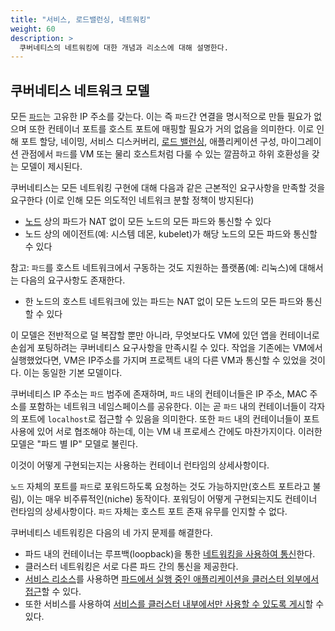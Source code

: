 ```yaml
---
title: "서비스, 로드밸런싱, 네트워킹"
weight: 60
description: >
  쿠버네티스의 네트워킹에 대한 개념과 리소스에 대해 설명한다.
---
```


## 쿠버네티스 네트워크 모델

모든 [`파드`](/ko/docs/concepts/workloads/pods/)는 고유한 IP 주소를 갖는다. 
이는 즉 `파드`간 연결을 명시적으로 만들 필요가 없으며 
또한 컨테이너 포트를 호스트 포트에 매핑할 필요가 거의 없음을 의미한다. 
이로 인해 포트 할당, 네이밍, 서비스 디스커버리, 
[로드 밸런싱](/ko/docs/concepts/services-networking/ingress/#load-balancing), 
애플리케이션 구성, 마이그레이션 관점에서 `파드`를 
VM 또는 물리 호스트처럼 다룰 수 있는 깔끔하고 하위 호환성을 갖는 모델이 제시된다.

쿠버네티스는 모든 네트워킹 구현에 대해 다음과 같은 근본적인 요구사항을 만족할 것을 요구한다 
(이로 인해 모든 의도적인 네트워크 분할 정책이 방지된다)

   * [노드](/ko/docs/concepts/architecture/nodes/) 상의 파드가 NAT 없이 모든 노드의 모든 파드와 통신할 수 있다
   * 노드 상의 에이전트(예: 시스템 데몬, kubelet)가 해당 노드의 모든 
     파드와 통신할 수 있다

참고: `파드`를 호스트 네트워크에서 구동하는 것도 지원하는 플랫폼(예: 리눅스)에 대해서는 
다음의 요구사항도 존재한다.

   * 한 노드의 호스트 네트워크에 있는 파드는 
     NAT 없이 모든 노드의 모든 파드와 통신할 수 있다

이 모델은 전반적으로 덜 복잡할 뿐만 아니라, 
무엇보다도 VM에 있던 앱을 컨테이너로 손쉽게 포팅하려는 쿠버네티스 요구사항을 만족시킬 수 있다. 
작업을 기존에는 VM에서 실행했었다면, VM은 IP주소를 가지며 프로젝트 내의 다른 VM과 통신할 수 있었을 것이다. 
이는 동일한 기본 모델이다.

쿠버네티스 IP 주소는 `파드` 범주에 존재하며, 
`파드` 내의 컨테이너들은 IP 주소, MAC 주소를 포함하는 네트워크 네임스페이스를 공유한다. 
이는 곧 `파드` 내의 컨테이너들이 각자의 포트에 `localhost`로 접근할 수 있음을 의미한다. 
또한 `파드` 내의 컨테이너들이 포트 사용에 있어 서로 협조해야 하는데, 
이는 VM 내 프로세스 간에도 마찬가지이다. 
이러한 모델은 "파드 별 IP" 모델로 불린다.

이것이 어떻게 구현되는지는 사용하는 컨테이너 런타임의 상세사항이다.

`노드` 자체의 포트를 `파드`로 포워드하도록 요청하는 것도 가능하지만(호스트 포트라고 불림), 
이는 매우 비주류적인(niche) 동작이다. 
포워딩이 어떻게 구현되는지도 컨테이너 런타임의 상세사항이다. 
`파드` 자체는 호스트 포트 존재 유무를 인지할 수 없다.

쿠버네티스 네트워킹은 다음의 네 가지 문제를 해결한다.
- 파드 내의 컨테이너는 루프백(loopback)을 통한 [네트워킹을 사용하여 통신](/ko/docs/concepts/services-networking/dns-pod-service/)한다.
- 클러스터 네트워킹은 서로 다른 파드 간의 통신을 제공한다.
- [서비스 리소스](/ko/docs/concepts/services-networking/service/)를 사용하면 [파드에서 실행 중인 애플리케이션을 클러스터 외부에서 접근](/ko/docs/concepts/services-networking/connect-applications-service/)할 수 있다.
- 또한 서비스를 사용하여 [서비스를 클러스터 내부에서만 사용할 수 있도록 게시](/ko/docs/concepts/services-networking/service-traffic-policy/)할 수 있다.
